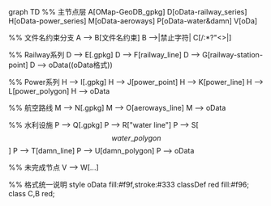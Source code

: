 graph TD
%% 主节点层
    A[OMap-GeoDB_gpkg]
    D[oData-railway_series]
    H[oData-power_series]
    M[oData-aeroways]
    P[oData-water&damn]
    V[oDa]

%% 文件名约束分支
    A --> B[文件名约束]
    B -->|禁止字符| C[/\:*?"<>|]
    
%% Railway系列
    D --> E[.gpkg]
    D --> F[railway_line]
    D --> G[railway-station-point]
    D --> oData((oData格式))

%% Power系列
    H --> I[.gpkg]
    H --> J[power_point]
    H --> K[power_line]
    H --> L[power_polygon]
    H --> oData
    
%% 航空路线
    M --> N[.gpkg]
    M --> O[aeroways_line]
    M --> oData

%% 水利设施
    P --> Q[.gpkg]
    P --> R["water line"]
    P --> S[$$water\_polygon$$]
    P --> T[damn_line]
    P --> U[damn_polygon]
    P --> oData

%% 未完成节点
    V --> W[...]
    
%% 格式统一说明
    style oData fill:#f9f,stroke:#333
    classDef red fill:#f96;
    class C,B red;
